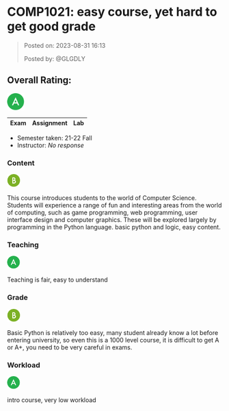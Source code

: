 # COMP1021: easy course, yet hard to get good grade

> Posted on: 2023-08-31 16:13
> 
> Posted by: @GLGDLY

## Overall Rating:
<img src="https://github.com/GLGDLY/HKUST_courses_space/raw/master/images/A.svg" width="40" height="40">

| Exam | Assignment | Lab |
| ---------------- | ---------------- | ---------------- |

- Semester taken: 21-22 Fall
- Instructor: _No response_

### Content

<img src="https://github.com/GLGDLY/HKUST_courses_space/raw/master/images/B.svg" width="30" height="30">

This course introduces students to the world of Computer Science. Students will experience a range of fun and interesting areas from the world of computing, such as game programming, web programming, user interface design and computer graphics. These will be explored largely by programming in the Python language.
basic python and logic, easy content.

### Teaching

<img src="https://github.com/GLGDLY/HKUST_courses_space/raw/master/images/A.svg" width="30" height="30">

Teaching is fair, easy to understand

### Grade

<img src="https://github.com/GLGDLY/HKUST_courses_space/raw/master/images/B.svg" width="30" height="30">

Basic Python is relatively too easy, many student already know a lot before entering university, so even this is a 1000 level course, it is difficult to get A or A+, you need to be very careful in exams.

### Workload

<img src="https://github.com/GLGDLY/HKUST_courses_space/raw/master/images/A.svg" width="30" height="30">

intro course, very low workload
